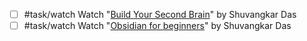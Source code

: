 


- [ ] #task/watch Watch "[Build Your Second Brain](https://www.youtube.com/watch?v=XFkdIgvAMrg&list=PLTmvRP1LI8sUi3AIMPGl3AiSSnl43E7Nh&ab_channel=ShuvangkarDas%2CPhD)" by Shuvangkar Das 
- [ ] #task/watch Watch "[Obsidian for beginners](https://www.youtube.com/watch?v=suvEVzeEKgc&list=PLTmvRP1LI8sVumsha8uvXd3L6Hit-UJbS&ab_channel=ShuvangkarDas%2CPhD)" by Shuvangkar Das